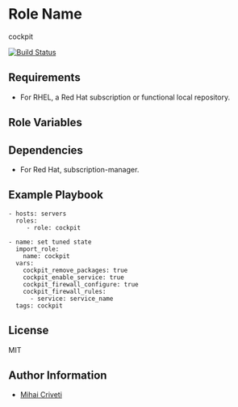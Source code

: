 Role Name
=========

cockpit

[![Build Status](https://travis-ci.org/cmihai-ansible/cockpit.svg?branch=master)](https://travis-ci.org/cmihai-ansible/cockpit)

Requirements
------------

- For RHEL, a Red Hat subscription or functional local repository.

Role Variables
--------------


Dependencies
------------

- For Red Hat, subscription-manager.

Example Playbook
----------------

    - hosts: servers
      roles:
         - role: cockpit

    - name: set tuned state
      import_role:
        name: cockpit
      vars:
        cockpit_remove_packages: true
        cockpit_enable_service: true
        cockpit_firewall_configure: true
        cockpit_firewall_rules:
          - service: service_name
      tags: cockpit

License
-------

MIT

Author Information
------------------

- [Mihai Criveti](https://www.linkedin.com/in/crivetimihai/)
